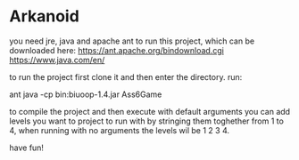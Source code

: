 # Arkanoid
you need jre, java and apache ant to run this project, which can be downloaded here:
https://ant.apache.org/bindownload.cgi
https://www.java.com/en/

to run the project first clone it and then enter the directory.
run:

ant
java -cp bin:biuoop-1.4.jar Ass6Game


to compile the project and then execute with default arguments
you can add levels you want to project to run with by stringing them toghether from 1 to 4, when running with no arguments the levels wil be 1 2 3 4.





have fun!
